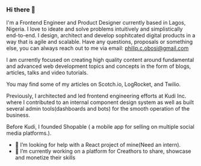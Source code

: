 ### Hi there 👋
I'm a Frontend Engineer and Product Designer currently based in Lagos, Nigeria.
I love to ideate and solve problems intuitively and simplistically end-to-end. I design, architect and develop sophitcated digital products in a way that is agile and scalable. Have any questions, proposals or something else, you can always reach out to me via email: philip.c.obosi@gmail.com

I am currently focused on creating high quality content around fundamental and advanced web development topics and concepts in the form of blogs, articles, talks and video tutorials.

You may find some of my articles on Scotch.io, LogRocket, and Twilio.

Previously, I architected and led frontend engineering efforts at Kudi Inc. where I contributed to an internal component design system as well as built several admin tools(dashboards and bots) for the smooth operation of the business.

Before Kudi, I founded Shopable ( a mobile app for selling on multiple social media platforms.).

- 🤔 I’m looking for help with a React project of mine(Need an intern).
- 🔭 I’m currently working on a platform for Creathors to share, showcase and monetize their skills 
<!--
**worldclassdev/worldclassdev** is a ✨ _special_ ✨ repository because its `README.md` (this file) appears on your GitHub profile.

Here are some ideas to get you started:


- 🌱 I’m currently learning ...
- 👯 I’m looking to collaborate on ...

- 💬 Ask me about ...
- 📫 How to reach me: ...
- 😄 Pronouns: ...
- ⚡ Fun fact: ...
-->

